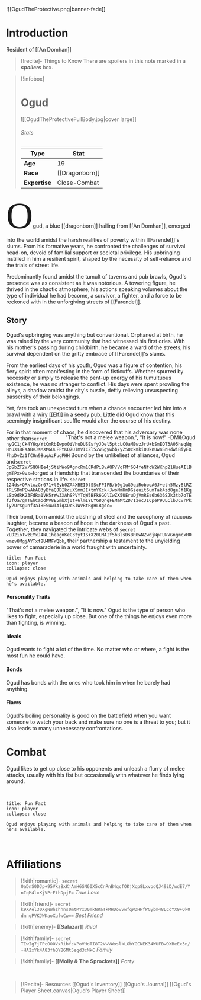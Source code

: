 ![[OgudTheProtective.png|banner-fade]]

# Introduction
 
 Resident of [[An Domhan]]
 > [!recite]- Things to Know
> There are spoilers in this note marked in a  **_spoilers_** box.

 > [!infobox]
>  # Ogud
> ![[OgudTheProtectiveFullBody.jpg|cover large]]
> ###### Stats
> | Type |  Stat |
> | ---- | ---- |
> | **Age** | 19 |
> | **Race**| [[Dragonborn]] |
> |**Expertise**| Close-Combat|

<span style="font-family: solbera_imitationregular; font-size:100">O</span>gud, a blue [[dragonborn]] hailing from [[An Domhan]], emerged into the world amidst the harsh realities of poverty within [[Farendel]]'s slums. 
From his formative years, he confronted the challenges of survival head-on, devoid of familial support or societal privilege. 
His upbringing instilled in him a resilient spirit, shaped by the necessity of self-reliance and the trials of street life.

Predominantly found amidst the tumult of taverns and pub brawls, Ogud's presence was as consistent as it was notorious.
A towering figure, he thrived in the chaotic atmosphere, his actions speaking volumes about the type of individual he had become, a survivor, a fighter, and a force to be reckoned with in the unforgiving streets of [[Farendel]].


## Story

**O**gud's upbringing was anything but conventional. Orphaned at birth, he was raised by the very community that had witnessed his first cries.
With his mother's passing during childbirth, he became a ward of the streets, his survival dependent on the gritty embrace of [[Farendel]]'s slums.

From the earliest days of his youth, Ogud was a figure of contention, his fiery spirit often manifesting in the form of fisticuffs.
Whether spurred by necessity or simply to release the pent-up energy of his tumultuous existence, he was no stranger to conflict.
His days were spent prowling the alleys, a shadow amidst the city's bustle, deftly relieving unsuspecting passersby of their belongings.

Yet, fate took an unexpected turn when a chance encounter led him into a brawl with a wiry [[Elf]] in a seedy pub.
Little did Ogud know that this seemingly insignificant scuffle would alter the course of his destiny.<div class='note flavor sig' style='position: absolute; right: 220'><p> "That's not a melee weapon.", "It is now!" -DM&Ogud</p></div>

For in that moment of chaos, he discovered that his adversary was none other than`secret nyGC1jCk4Y6q/YtCmRbIwpo0iVhuDUSEsfyJQel5ptcLC0aMBwzJrU+bSmEQT3A05hsqNqHnuXs8FsABvJsMXMGUuFFtKQ7UImVICZl52wSgywbb/yZSOckmki0UknUwnSnHdwiBiyEXFhpDvZz1fC0n98ugAzFugPHH`
Bound by the unlikeliest of alliances, Ogud and`secret JpSbZT2V/5QQHIe4jStihWo9AgncRm1CRdPiBvAQP/VqFMf6Q4feNfcW2WKhp21HueAIlBgmTPx+9vs=`forged a friendship that transcended the boundaries of their respective stations in life.
`secret 124ds+QRklxzGr071+lEyb0ZA4XBEI0lSScFPIFB/b0g1uG9qiRobooA6J+eth5Mzy8lRZtRLSDmPEwAkA83yBfaQJBIkcuXSmmJI+tmYKck+JwoNmHmDGseuit6umTak4zd8geJf1KqLSb9dRK23FdRa1VH5rWw3XAhSPVYTqW5BFk6GOlIwZX5UEruDjVmREs6b636SJk3tb7oTEfJfOa7gTTEhCaodMV8E5mbXj0t+6lmIYLYG8QnqFEMaMtZD71zocJICpeP9ULClbJCvrPkiy2UrXgUnf3aI8ESuwTAiqXDcSIWVBtRgHLBgdc=`

Their bond, born amidst the clashing of steel and the cacophony of raucous laughter, became a beacon of hope in the darkness of Ogud's past. Together, they navigated the intricate webs of 
`secret xLD2ioTwzEYxJ4NL1heagnKeC3tyt1S+X20LMAIf5hBlsDsBR0wNZwdjNpTUNVGngmcxH0wmzv8MgjAYTxf8U4MFWQbk`, their partnership a testament to the unyielding power of camaraderie in a world fraught with uncertainty.
<br/>
```ad-note
title: Fun Fact
icon: player
collapse: close

Ogud enjoys playing with animals and helping to take care of them when he's available.
```



#### Personality Traits
"That's not a melee weapon.", "It is now."
Ogud is the type of person who likes to fight, especially up close. But one of the things he enjoys even more than fighting, is winning.

#### Ideals
Ogud wants to fight a lot of the time. No matter who or where, a fight is the most fun he could have.

#### Bonds
Ogud has bonds with the ones who took him in when he barely had anything.

#### Flaws
Ogud's boiling personality is good on the battlefield when you want someone to watch your back and make sure no one is a threat to you; but it also leads to many unnecessary confrontations.



# Combat

Ogud likes to get up close to his opponents and unleash a flurry of melee attacks, usually with his fist but occasionally with whatever he finds lying around.

<br/>

```ad-note
title: Fun Fact
icon: player
collapse: close

Ogud enjoys playing with animals and helping to take care of them when he's available.
```

<br/>

# Affiliations

> [!kith|romantic]- `secret 0aDnS0DJp+95Vkz8xKjAmH6SN60X5cCnRnB4qcfOKjXcp8LxvodQJ49iD/wdE7/YnIqM4lxKjVPrFthDpjE=` _True Love_

> [!kith|friend]- `secret k9XAel30XgNWhzhhns0mtMYxU0mkNRaTkMHDovvwfqWDHHfPGybm48LCdYX9+Ok0dnnqPVKJWKaoXufwCw==` _Best Friend_

> [!kith|enemy]- **[[Salazar]]** _Rival_

> [!kith|family]- `secret TIwIg7jTPcOOOVxRibfcVPoVHoTI8T2VwVWoslkLGbYGCNEK34WUFBwDXBeEx3n/+HA2xYk4A83fhQYB6Mt5egd3cMkC` _Family_

>[!kith|family]- **[[Molly & The Sprockets]]** _Party_

<br/>

> [!Recite]- Resources
> [[Ogud's Inventory]]
> [[Ogud's Journal]]
[[Ogud's Player Sheet.canvas|Ogud's Player Sheet]]